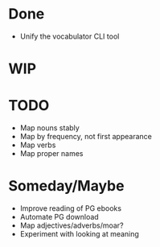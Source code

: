 # Done

* Unify the vocabulator CLI tool

# WIP


# TODO

* Map nouns stably
* Map by frequency, not first appearance
* Map verbs
* Map proper names

# Someday/Maybe

* Improve reading of PG ebooks
* Automate PG download
* Map adjectives/adverbs/moar?
* Experiment with looking at meaning
